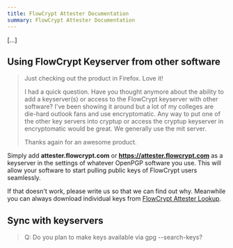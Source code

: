 ```yaml
---
title: FlowCrypt Attester Documentation
summary: FlowCrypt Attester Documentation
---
```


[...]

## Using FlowCrypt Keyserver from other software

> Just checking out the product in Firefox. Love it!
>
> I had a quick question. Have you thought anymore about the ability to add a keyserver(s) or access to the FlowCrypt keyserver with other software? I've been showing it around but a lot of my colleges are die-hard outlook fans and use encryptomatic. Any way to put one of the other key servers into cryptup or access the cryptup keyserver in encryptomatic would be great. We generally use the mit server.
>
> Thanks again for an awesome product.

Simply add <b>attester.flowcrypt.com</b> or <b>https://attester.flowcrypt.com</b> as a keyserver in the settings of whatever OpenPGP software you use. This will allow your software to start pulling public keys of FlowCrypt users seamlessly.

If that doesn't work, please write us so that we can find out why. Meanwhile you can always download individual keys from <a href="/lookup">FlowCrypt Attester Lookup</a>.

## Sync with keyservers

> Q: Do you plan to make keys available via gpg --search-keys?
